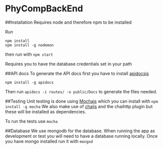 # PhyCompBackEnd

##Installation
Requires node and therefore npm to be installed

Run 
```
npm install
npm install -g nodemon
```
                
then run with `npm start`

Requires you to have the database credentials set in your path

##API docs
To generate the API docs first you have to install [apidocsjs](http://apidocjs.com)

`npm install -g apidocs`

Then run `apidocs -i routes/ -o public/Docs` to generate the files needed.

##Testing
Unit testing is done using [Mochajs](http://mochajs.org) which you can install with `npm install -g mocha`
We also make use of [chaijs](http://chaijs.com) and the chaihttp plugin but these will be installed as dependencies.

To run the tests use `mocha`

##Database
We use mongodb for the database. When running the app as development or test you will need to have a database running locally. Once you have mongo installed run it with `mongod`
